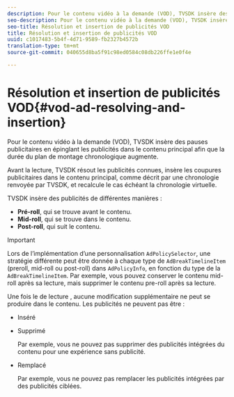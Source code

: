 ```yaml
---
description: Pour le contenu vidéo à la demande (VOD), TVSDK insère des pauses publicitaires en épinglant les publicités dans le contenu principal afin que la durée du plan de montage chronologique augmente.
seo-description: Pour le contenu vidéo à la demande (VOD), TVSDK insère des pauses publicitaires en épinglant les publicités dans le contenu principal afin que la durée du plan de montage chronologique augmente.
seo-title: Résolution et insertion de publicités VOD
title: Résolution et insertion de publicités VOD
uuid: c1017483-5b4f-4d71-9589-fb2327b4572b
translation-type: tm+mt
source-git-commit: 040655d8ba5f91c98ed0584c08db226ffe1e0f4e

---
```



# Résolution et insertion de publicités VOD{#vod-ad-resolving-and-insertion}

Pour le contenu vidéo à la demande (VOD), TVSDK insère des pauses publicitaires en épinglant les publicités dans le contenu principal afin que la durée du plan de montage chronologique augmente.

Avant la lecture, TVSDK résout les publicités connues, insère les coupures publicitaires dans le contenu principal, comme décrit par une chronologie renvoyée par TVSDK, et recalcule le cas échéant la chronologie virtuelle.

TVSDK insère des publicités de différentes manières :

* **Pré-roll**, qui se trouve avant le contenu.
* **Mid-roll**, qui se trouve dans le contenu.
* **Post-roll**, qui suit le contenu.

>[!IMPORTANT]
>
>Lors de l’implémentation d’une personnalisation `AdPolicySelector`, une stratégie différente peut être donnée à chaque type de `AdBreakTimelineItem` (preroll, mid-roll ou post-roll) dans `AdPolicyInfo`, en fonction du type de la `AdBreakTimelineItem`. Par exemple, vous pouvez conserver le contenu mid-roll après sa lecture, mais supprimer le contenu pre-roll après sa lecture.

Une fois le de lecture , aucune modification supplémentaire ne peut se produire dans le contenu. Les publicités ne peuvent pas être :

* Inséré
* Supprimé

   Par exemple, vous ne pouvez pas supprimer des publicités intégrées du contenu pour  une expérience  sans publicité.
* Remplacé

   Par exemple, vous ne pouvez pas remplacer les publicités intégrées par des publicités ciblées.

